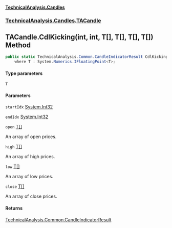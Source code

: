 #### [TechnicalAnalysis.Candles](TechnicalAnalysis.Candles.md 'TechnicalAnalysis.Candles')
### [TechnicalAnalysis.Candles](TechnicalAnalysis.Candles.md#TechnicalAnalysis.Candles 'TechnicalAnalysis.Candles').[TACandle](TACandle.md 'TechnicalAnalysis.Candles.TACandle')

## TACandle.CdlKicking<T>(int, int, T[], T[], T[], T[]) Method

```csharp
public static TechnicalAnalysis.Common.CandleIndicatorResult CdlKicking<T>(int startIdx, int endIdx, T[] open, T[] high, T[] low, T[] close)
    where T : System.Numerics.IFloatingPoint<T>;
```
#### Type parameters

<a name='TechnicalAnalysis.Candles.TACandle.CdlKicking_T_(int,int,T[],T[],T[],T[]).T'></a>

`T`
#### Parameters

<a name='TechnicalAnalysis.Candles.TACandle.CdlKicking_T_(int,int,T[],T[],T[],T[]).startIdx'></a>

`startIdx` [System.Int32](https://docs.microsoft.com/en-us/dotnet/api/System.Int32 'System.Int32')

<a name='TechnicalAnalysis.Candles.TACandle.CdlKicking_T_(int,int,T[],T[],T[],T[]).endIdx'></a>

`endIdx` [System.Int32](https://docs.microsoft.com/en-us/dotnet/api/System.Int32 'System.Int32')

<a name='TechnicalAnalysis.Candles.TACandle.CdlKicking_T_(int,int,T[],T[],T[],T[]).open'></a>

`open` [T](TACandle.CdlKicking_T_(int,int,T[],T[],T[],T[]).md#TechnicalAnalysis.Candles.TACandle.CdlKicking_T_(int,int,T[],T[],T[],T[]).T 'TechnicalAnalysis.Candles.TACandle.CdlKicking<T>(int, int, T[], T[], T[], T[]).T')[[]](https://docs.microsoft.com/en-us/dotnet/api/System.Array 'System.Array')

An array of open prices.

<a name='TechnicalAnalysis.Candles.TACandle.CdlKicking_T_(int,int,T[],T[],T[],T[]).high'></a>

`high` [T](TACandle.CdlKicking_T_(int,int,T[],T[],T[],T[]).md#TechnicalAnalysis.Candles.TACandle.CdlKicking_T_(int,int,T[],T[],T[],T[]).T 'TechnicalAnalysis.Candles.TACandle.CdlKicking<T>(int, int, T[], T[], T[], T[]).T')[[]](https://docs.microsoft.com/en-us/dotnet/api/System.Array 'System.Array')

An array of high prices.

<a name='TechnicalAnalysis.Candles.TACandle.CdlKicking_T_(int,int,T[],T[],T[],T[]).low'></a>

`low` [T](TACandle.CdlKicking_T_(int,int,T[],T[],T[],T[]).md#TechnicalAnalysis.Candles.TACandle.CdlKicking_T_(int,int,T[],T[],T[],T[]).T 'TechnicalAnalysis.Candles.TACandle.CdlKicking<T>(int, int, T[], T[], T[], T[]).T')[[]](https://docs.microsoft.com/en-us/dotnet/api/System.Array 'System.Array')

An array of low prices.

<a name='TechnicalAnalysis.Candles.TACandle.CdlKicking_T_(int,int,T[],T[],T[],T[]).close'></a>

`close` [T](TACandle.CdlKicking_T_(int,int,T[],T[],T[],T[]).md#TechnicalAnalysis.Candles.TACandle.CdlKicking_T_(int,int,T[],T[],T[],T[]).T 'TechnicalAnalysis.Candles.TACandle.CdlKicking<T>(int, int, T[], T[], T[], T[]).T')[[]](https://docs.microsoft.com/en-us/dotnet/api/System.Array 'System.Array')

An array of close prices.

#### Returns
[TechnicalAnalysis.Common.CandleIndicatorResult](https://docs.microsoft.com/en-us/dotnet/api/TechnicalAnalysis.Common.CandleIndicatorResult 'TechnicalAnalysis.Common.CandleIndicatorResult')